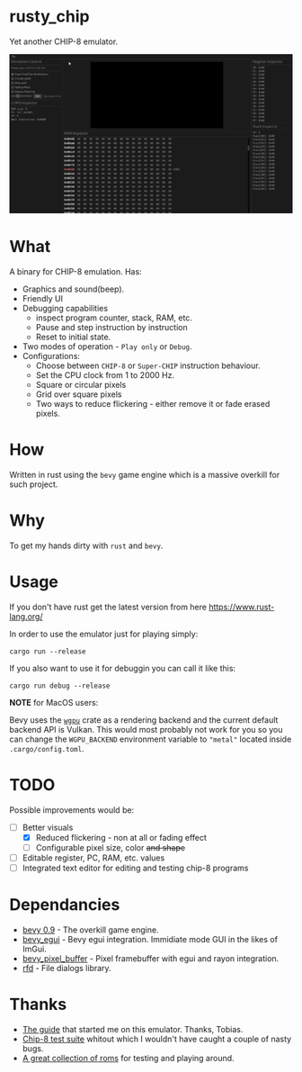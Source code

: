 # rusty_chip

Yet another CHIP-8 emulator.

![demo](assets/images/demo.gif)

# What

A binary for CHIP-8 emulation. Has:
* Graphics and sound(beep).
* Friendly UI
* Debugging capabilities
  * inspect program counter, stack, RAM, etc.
  * Pause and step instruction by instruction
  * Reset to initial state.
* Two modes of operation - `Play only` or `Debug`.
* Configurations:
  * Choose between `CHIP-8` or `Super-CHIP` instruction behaviour.
  * Set the CPU clock from 1 to 2000 Hz.
  * Square or circular pixels
  * Grid over square pixels
  * Two ways to reduce flickering - either remove it or fade erased pixels.

# How

Written in rust using the `bevy` game engine which is a massive overkill for such project.

# Why

To get my hands dirty with `rust` and `bevy`.

# Usage

If you don't have rust get the latest version from here https://www.rust-lang.org/

In order to use the emulator just for playing simply:

```
cargo run --release
```

If you also want to use it for debuggin you can call it like this:
```
cargo run debug --release
```

**NOTE** for MacOS users:

Bevy uses the [`wgpu`](https://wgpu.rs/) crate as a rendering backend and the current default backend API is Vulkan. This would most probably not work for you so you can change the `WGPU_BACKEND` environment variable to `"metal"` located inside `.cargo/config.toml`.

# TODO

Possible improvements would be:
- [ ] Better visuals
  - [x] Reduced flickering - non at all or fading effect
  - [ ] Configurable pixel size, color ~~and shape~~
- [ ] Editable register, PC, RAM, etc. values
- [ ] Integrated text editor for editing and testing chip-8 programs

# Dependancies

* [bevy 0.9](https://github.com/bevyengine/bevy) - The overkill game engine.
* [bevy_egui](https://github.com/mvlabat/bevy_egui) - Bevy egui integration. Immidiate mode GUI in the likes of ImGui.
* [bevy_pixel_buffer](https://github.com/Zheoni/bevy_pixel_buffer) - Pixel framebuffer with egui and rayon integration.
* [rfd](https://crates.io/crates/rfd) - File dialogs library.

# Thanks

* [The guide](https://tobiasvl.github.io/blog/write-a-chip-8-emulator/) that started me on this emulator. Thanks, Tobias.
* [Chip-8 test suite](https://github.com/Timendus/chip8-test-suite) whitout which I wouldn't have caught a couple of nasty bugs.
* [A great collection of roms](https://github.com/loktar00/chip8/tree/master/roms) for testing and playing around.

